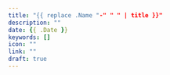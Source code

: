 ```yaml
---
title: "{{ replace .Name "-" " " | title }}"
description: ""
date: {{ .Date }}
keywords: []
icon: ""
link: ""
draft: true
---
```

